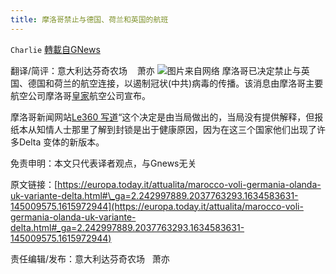 ```yaml
---
title: 摩洛哥禁止与德国、荷兰和英国的航班
---
```

`Charlie` [轉載自GNews](https://gnews.org/zh-hans/1607486/)

翻译/简评：意大利达芬奇农场    萧亦
![](https://assets.gnews.org/wp-content/uploads/2021/10/10212.jpg)图片来自网络
摩洛哥已决定禁止与英国、德国和荷兰的航空连接，以遏制冠状(中共)病毒的传播。该消息由摩洛哥主要航空公司摩洛哥[皇家](https://twitter.com/RAM_Maroc/status/1450741592474722307)航空公司宣布。

摩洛哥新闻网站[Le360 写道](https://m.le360.ma/societe/transport-aerien-a-cause-du-covid-le-maroc-suspend-ses-vols-depuis-et-vers-les-pays-bas-le-royaume-247769)“这个决定是由当局做出的，当局没有提供解释，但报纸本从知情人士那里了解到封锁是出于健康原因，因为在这三个国家他们出现了许多Delta 变体的新版本。

免责申明：本文只代表译者观点，与Gnews无关

原文链接：[https://europa.today.it/attualita/marocco-voli-germania-olanda-uk-variante-delta.html#\_ga=2.242997889.2037763293.1634583631-145009575.1615972944](https://europa.today.it/attualita/marocco-voli-germania-olanda-uk-variante-delta.html#_ga=2.242997889.2037763293.1634583631-145009575.1615972944)

责任编辑/发布：意大利达芬奇农场   萧亦
